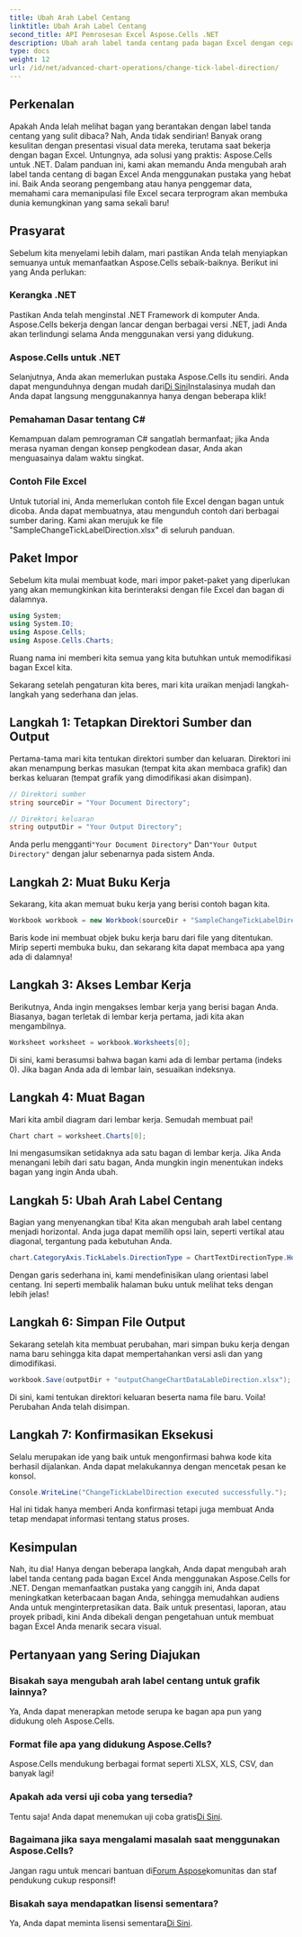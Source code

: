 ```yaml
---
title: Ubah Arah Label Centang
linktitle: Ubah Arah Label Centang
second_title: API Pemrosesan Excel Aspose.Cells .NET
description: Ubah arah label tanda centang pada bagan Excel dengan cepat menggunakan Aspose.Cells untuk .NET. Ikuti panduan ini untuk penerapan yang lancar.
type: docs
weight: 12
url: /id/net/advanced-chart-operations/change-tick-label-direction/
---
```

## Perkenalan

Apakah Anda lelah melihat bagan yang berantakan dengan label tanda centang yang sulit dibaca? Nah, Anda tidak sendirian! Banyak orang kesulitan dengan presentasi visual data mereka, terutama saat bekerja dengan bagan Excel. Untungnya, ada solusi yang praktis: Aspose.Cells untuk .NET. Dalam panduan ini, kami akan memandu Anda mengubah arah label tanda centang di bagan Excel Anda menggunakan pustaka yang hebat ini. Baik Anda seorang pengembang atau hanya penggemar data, memahami cara memanipulasi file Excel secara terprogram akan membuka dunia kemungkinan yang sama sekali baru!

## Prasyarat

Sebelum kita menyelami lebih dalam, mari pastikan Anda telah menyiapkan semuanya untuk memanfaatkan Aspose.Cells sebaik-baiknya. Berikut ini yang Anda perlukan:

### Kerangka .NET

Pastikan Anda telah menginstal .NET Framework di komputer Anda. Aspose.Cells bekerja dengan lancar dengan berbagai versi .NET, jadi Anda akan terlindungi selama Anda menggunakan versi yang didukung.

### Aspose.Cells untuk .NET

Selanjutnya, Anda akan memerlukan pustaka Aspose.Cells itu sendiri. Anda dapat mengunduhnya dengan mudah dari[Di Sini](https://releases.aspose.com/cells/net/)Instalasinya mudah dan Anda dapat langsung menggunakannya hanya dengan beberapa klik!

### Pemahaman Dasar tentang C#

Kemampuan dalam pemrograman C# sangatlah bermanfaat; jika Anda merasa nyaman dengan konsep pengkodean dasar, Anda akan menguasainya dalam waktu singkat. 

### Contoh File Excel

Untuk tutorial ini, Anda memerlukan contoh file Excel dengan bagan untuk dicoba. Anda dapat membuatnya, atau mengunduh contoh dari berbagai sumber daring. Kami akan merujuk ke file "SampleChangeTickLabelDirection.xlsx" di seluruh panduan.

## Paket Impor

Sebelum kita mulai membuat kode, mari impor paket-paket yang diperlukan yang akan memungkinkan kita berinteraksi dengan file Excel dan bagan di dalamnya.

```csharp
using System;
using System.IO;
using Aspose.Cells;
using Aspose.Cells.Charts;
```

Ruang nama ini memberi kita semua yang kita butuhkan untuk memodifikasi bagan Excel kita. 

Sekarang setelah pengaturan kita beres, mari kita uraikan menjadi langkah-langkah yang sederhana dan jelas.

## Langkah 1: Tetapkan Direktori Sumber dan Output

Pertama-tama mari kita tentukan direktori sumber dan keluaran. Direktori ini akan menampung berkas masukan (tempat kita akan membaca grafik) dan berkas keluaran (tempat grafik yang dimodifikasi akan disimpan).

```csharp
// Direktori sumber
string sourceDir = "Your Document Directory";

// Direktori keluaran
string outputDir = "Your Output Directory";
```

 Anda perlu mengganti`"Your Document Directory"` Dan`"Your Output Directory"` dengan jalur sebenarnya pada sistem Anda. 

## Langkah 2: Muat Buku Kerja

Sekarang, kita akan memuat buku kerja yang berisi contoh bagan kita. 

```csharp
Workbook workbook = new Workbook(sourceDir + "SampleChangeTickLabelDirection.xlsx");
```

Baris kode ini membuat objek buku kerja baru dari file yang ditentukan. Mirip seperti membuka buku, dan sekarang kita dapat membaca apa yang ada di dalamnya!

## Langkah 3: Akses Lembar Kerja

Berikutnya, Anda ingin mengakses lembar kerja yang berisi bagan Anda. Biasanya, bagan terletak di lembar kerja pertama, jadi kita akan mengambilnya.

```csharp
Worksheet worksheet = workbook.Worksheets[0];
```

Di sini, kami berasumsi bahwa bagan kami ada di lembar pertama (indeks 0). Jika bagan Anda ada di lembar lain, sesuaikan indeksnya. 

## Langkah 4: Muat Bagan

Mari kita ambil diagram dari lembar kerja. Semudah membuat pai!

```csharp
Chart chart = worksheet.Charts[0];
```

Ini mengasumsikan setidaknya ada satu bagan di lembar kerja. Jika Anda menangani lebih dari satu bagan, Anda mungkin ingin menentukan indeks bagan yang ingin Anda ubah.

## Langkah 5: Ubah Arah Label Centang

Bagian yang menyenangkan tiba! Kita akan mengubah arah label centang menjadi horizontal. Anda juga dapat memilih opsi lain, seperti vertikal atau diagonal, tergantung pada kebutuhan Anda.

```csharp
chart.CategoryAxis.TickLabels.DirectionType = ChartTextDirectionType.Horizontal;
```

Dengan garis sederhana ini, kami mendefinisikan ulang orientasi label centang. Ini seperti membalik halaman buku untuk melihat teks dengan lebih jelas!

## Langkah 6: Simpan File Output

Sekarang setelah kita membuat perubahan, mari simpan buku kerja dengan nama baru sehingga kita dapat mempertahankan versi asli dan yang dimodifikasi.

```csharp
workbook.Save(outputDir + "outputChangeChartDataLableDirection.xlsx");
```

Di sini, kami tentukan direktori keluaran beserta nama file baru. Voila! Perubahan Anda telah disimpan.

## Langkah 7: Konfirmasikan Eksekusi

Selalu merupakan ide yang baik untuk mengonfirmasi bahwa kode kita berhasil dijalankan. Anda dapat melakukannya dengan mencetak pesan ke konsol.

```csharp
Console.WriteLine("ChangeTickLabelDirection executed successfully.");
```

Hal ini tidak hanya memberi Anda konfirmasi tetapi juga membuat Anda tetap mendapat informasi tentang status proses. 

## Kesimpulan

Nah, itu dia! Hanya dengan beberapa langkah, Anda dapat mengubah arah label tanda centang pada bagan Excel Anda menggunakan Aspose.Cells for .NET. Dengan memanfaatkan pustaka yang canggih ini, Anda dapat meningkatkan keterbacaan bagan Anda, sehingga memudahkan audiens Anda untuk menginterpretasikan data. Baik untuk presentasi, laporan, atau proyek pribadi, kini Anda dibekali dengan pengetahuan untuk membuat bagan Excel Anda menarik secara visual.

## Pertanyaan yang Sering Diajukan

### Bisakah saya mengubah arah label centang untuk grafik lainnya?  
Ya, Anda dapat menerapkan metode serupa ke bagan apa pun yang didukung oleh Aspose.Cells.

### Format file apa yang didukung Aspose.Cells?  
Aspose.Cells mendukung berbagai format seperti XLSX, XLS, CSV, dan banyak lagi!

### Apakah ada versi uji coba yang tersedia?  
 Tentu saja! Anda dapat menemukan uji coba gratis[Di Sini](https://releases.aspose.com/).

### Bagaimana jika saya mengalami masalah saat menggunakan Aspose.Cells?  
 Jangan ragu untuk mencari bantuan di[Forum Aspose](https://forum.aspose.com/c/cells/9)komunitas dan staf pendukung cukup responsif!

### Bisakah saya mendapatkan lisensi sementara?  
 Ya, Anda dapat meminta lisensi sementara[Di Sini](https://purchase.aspose.com/temporary-license/).